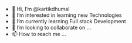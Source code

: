 - 👋 Hi, I’m @kartikdhumal
- 👀 I’m interested in learning new Technologies
- 🌱 I’m currently learning Full stack Development
- 💞️ I’m looking to collaborate on ...
- 📫 How to reach me ...

<!---
kartikdhumal/kartikdhumal is a ✨ special ✨ repository because its `README.md` (this file) appears on your GitHub profile.
You can click the Preview link to take a look at your changes.
--->
